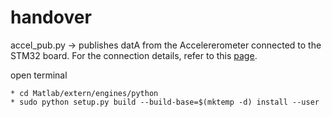 # handover
accel_pub.py -> publishes datA from the Accelererometer connected to the STM32 board. For the connection details, refer to this [page](https://github.com/togjade/yerkebulan-s-adc_accel).


open terminal 

    * cd Matlab/extern/engines/python
    * sudo python setup.py build --build-base=$(mktemp -d) install --user
